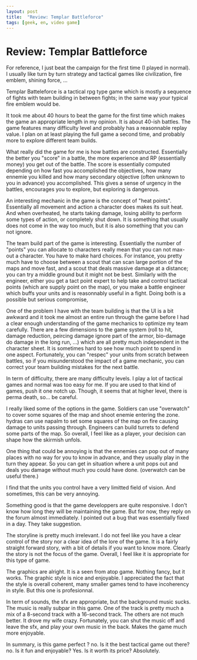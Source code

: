 ```yaml
---
layout: post
title:  "Review: Templar Battleforce"
tags: [geek, en, video game]
---
```


# Review: Templar Battleforce

For reference, I just beat the campaign for the first time (I played in normal). I usually like turn by turn strategy and tactical games like civilization, fire emblem, shining force, ...

Templar Batteleforce is a tactical rpg type game which is mostly a sequence of fights with team building in between fights; in the same way your typical fire emblem would be.

It took me about 40 hours to beat the game for the first time which makes the game an appropriate length in my opinion. It is about 40-ish battles. The game features many difficulty level and probably has a reasonnable replay value. I plan on at least playing the full game a second time, and probably more to explore different team builds.

What really did the game for me is how battles are constructed. Essentially the better you "score" in a battle, the more experience and RP (essentially money) you get out of the battle. The score is essentially computed depending on how fast you accomplished the objectives, how many ennemie you killed and how many secondary objective (often unknown to you in advance) you accomplished. This gives a sense of urgency in the battles, encourages you to explore, but exploring is dangerous.

An interesting mechanic in the game is the concept of "heat points". Essentially all movement and action a character does makes its suit heat. And when overheated, he starts taking damage, losing ability to perform some types of action, or completely shut down. It is something that usually does not come in the way too much, but it is also something that you can not ignore.

The team build part of the game is interesting. Essentially the number of "points" you can allocate to characters really mean that you can not max-out a character. You have to make hard choices. For instance, you pretty much have to choose between a scout that can scan large portion of the maps and move fast, and a scout that deals massive damage at a distance; you can try a middle ground but it might not be best. Similarly with the engineer, either you get a tact point expert to help take and control tactical points (which are supply point on the map), or you make a battle engineer which buffs your units and is reasonnably useful in a fight. Doing both is a possible but serious compromise,


One of the problem I have with the team building is that the UI is a bit awkward and it took me almost an entire run through the game before I had a clear enough understanding of the game mechanics to optimize my team carefully. There are a few dimensions to the game system (roll to hit, damage reduction, peircing damage ignore part of the armor, bio-damage do damage in the long run, ...) which are all pretty much independent in the character sheet. It is sometimes hard to see how much point to spend in one aspect. Fortunately, you can "respec" your units from scratch between battles, so if you misunderstood the impact of a game mechanic, you can correct your team building mistakes for the next battle.

In term of difficulty, there are many difficulty levels. I play a lot of tactical games and normal was too easy for me. If you are used to that kind of games, push it one notch up. Though, it seems that at higher level, there is perma death, so... be careful.

I really liked some of the options in the game. Soldiers can use "overwatch" to cover some squares of the map and shoot enemie entering the zone. hydras can use napalm to set some squares of the map on fire causing damage to units passing through. Engineers can build turrets to defend some parts of the map. So overall, I feel like as a player, your decision can shape how the skirmish unfols.

One thing that could be annoying is that the ennemies can pop out of many places with no way for you to know in advance, and they usually play in the turn they appear. So you can get in situation where a unit pops out and deals you damage without much you could have done. (overwatch can be useful there.)

I find that the units you control have a very limitted field of vision. And sometimes, this can be very annoying.

Something good is that the game developpers are quite responsive. I don't know how long they will be maintaining the game. But for now, they reply on the forum almost immediately. I pointed out a bug that was essentially fixed in a day. They take suggestion.

The storyline is pretty much irrelevant. I do not feel like you have a clear control of the story nor a clear idea of the lore of the game. It is a fairly straight forward story, with a bit of details if you want to know more. Clearly the story is not the focus of the game. Overall, I feel like it is appropriate for this type of game.

The graphics are alright. It is a seen from atop game. Nothing fancy, but it works. The graphic style is nice and enjoyable. I appreciated the fact that the style is overall coherent, many smaller games tend to have incoherency in style. But this one is profesionnal.

In term of sounds, the sfx are appropriate, but the background music sucks. The music is really subpar in this game. One of the track is pretty much a mix of a 8-second track with a 16-second track. The others are not much better. It drove my wife crazy. Fortunately, you can shut the music off and leave the sfx, and play your own music in the back. Makes the game much more enjoyable.

In summary, is this game perfect ? no. Is it the best tactical game out there? no. Is it fun and enjoyable? Yes. Is it worth its price? Absolutely.